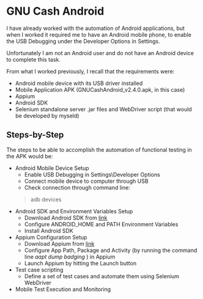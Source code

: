 # GNU Cash Android

I have already worked with the automation of Android applications, but when I worked it required me to have an Android mobile phone, to enable the USB Debugging under the Developer Options in Settings.

Unfortunately I am not an Android user and do not have an Android device to complete this task.

From what I worked previously, I recall that the requirements were:
- Android mobile device with its USB driver installed
- Mobile Application APK (GNUCashAndroid_v2.4.0.apk, in this case)
- Appium
- Android SDK
- Selenium standalone server .jar files and WebDriver script (that would be developed by myseld)

## Steps-by-Step

The steps to be able to accomplish the automation of functional testing in the APK would be:
- Android Mobile Device Setup
  - Enable USB Debugging in Settings\Developer Options
  - Connect mobile device to computer through USB
  - Check connection through command line:
  > adb devices
- Android SDK and Environment Variables Setup
  - Download Android SDK from [link](http://developer.android.com/sdk/index.html)
  - Configure ANDROID_HOME and PATH Environment Variables
  - Install Android SDK
- Appium Configuration Setup
  - Download Appium from [link](https://github.com/appium)
  - Configure App Path, Package and Activity (by running the command line *aapt dump badging <apk name>*) in Appium
  - Launch Appium by hitting the Launch button
- Test case scripting
  - Define a set of test cases and automate them using Selenium WebDriver
- Mobile Test Execution and Monitoring

